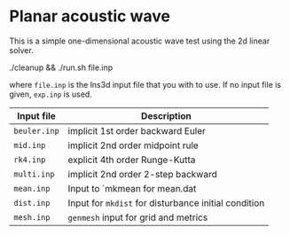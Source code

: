 # Planar acoustic wave

This is a simple one-dimensional acoustic wave test using the
2d linear solver.

   ./cleanup && ./run.sh file.inp

where `file.inp` is the lns3d input file that you with to use.
If no input file is given, `exp.inp` is used.

Input file   |  Description
-------------|------------------------------------
`beuler.inp` |  implicit 1st order backward Euler
`mid.inp`    |  implicit 2nd order midpoint rule
`rk4.inp`    |  explicit 4th order Runge-Kutta
`multi.inp`  |  implicit 2nd order 2-step backward
`mean.inp`   |  Input to `mkmean for mean.dat
`dist.inp`   |  Input for `mkdist` for disturbance initial condition
`mesh.inp`   |  `genmesh` input for grid and metrics
